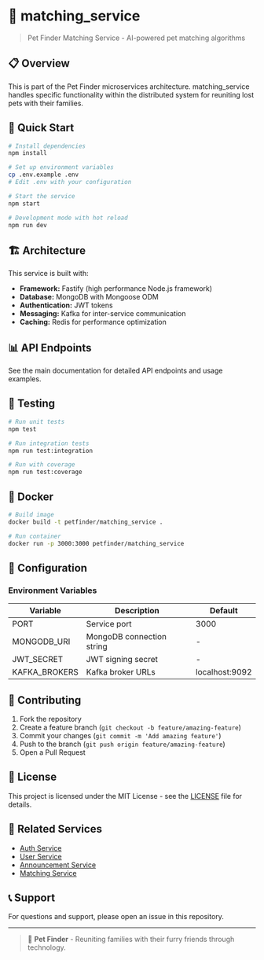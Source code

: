 # 🐾 matching_service

> Pet Finder Matching Service - AI-powered pet matching algorithms

## 📋 Overview

This is part of the Pet Finder microservices architecture. matching_service handles specific functionality within the distributed system for reuniting lost pets with their families.

## 🚀 Quick Start

```bash
# Install dependencies
npm install

# Set up environment variables
cp .env.example .env
# Edit .env with your configuration

# Start the service
npm start

# Development mode with hot reload
npm run dev
```

## 🏗️ Architecture

This service is built with:
- **Framework:** Fastify (high performance Node.js framework)
- **Database:** MongoDB with Mongoose ODM
- **Authentication:** JWT tokens
- **Messaging:** Kafka for inter-service communication
- **Caching:** Redis for performance optimization

## 📊 API Endpoints

See the main documentation for detailed API endpoints and usage examples.

## 🧪 Testing

```bash
# Run unit tests
npm test

# Run integration tests
npm run test:integration

# Run with coverage
npm run test:coverage
```

## 🐳 Docker

```bash
# Build image
docker build -t petfinder/matching_service .

# Run container
docker run -p 3000:3000 petfinder/matching_service
```

## 🔧 Configuration

### Environment Variables

| Variable | Description | Default |
|----------|-------------|---------|
| PORT | Service port | 3000 |
| MONGODB_URI | MongoDB connection string | - |
| JWT_SECRET | JWT signing secret | - |
| KAFKA_BROKERS | Kafka broker URLs | localhost:9092 |

## 🤝 Contributing

1. Fork the repository
2. Create a feature branch (`git checkout -b feature/amazing-feature`)
3. Commit your changes (`git commit -m 'Add amazing feature'`)
4. Push to the branch (`git push origin feature/amazing-feature`)
5. Open a Pull Request

## 📄 License

This project is licensed under the MIT License - see the [LICENSE](LICENSE) file for details.

## 🔗 Related Services

- [Auth Service](https://github.com/PaulChelaru/petfinder-auth-service)
- [User Service](https://github.com/PaulChelaru/petfinder-user-service)
- [Announcement Service](https://github.com/PaulChelaru/petfinder-announcement-service)
- [Matching Service](https://github.com/PaulChelaru/petfinder-matching-service)

## 📞 Support

For questions and support, please open an issue in this repository.

---

> 🐾 **Pet Finder** - Reuniting families with their furry friends through technology.
